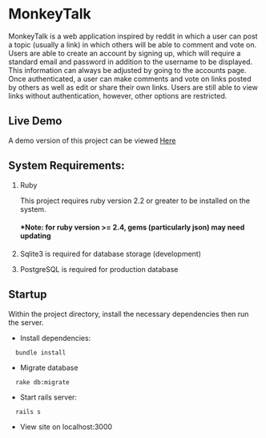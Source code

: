 # MonkeyTalk

MonkeyTalk is a web application inspired by reddit in which a user can post a
topic (usually a link) in which others will be able to comment and vote on.
Users are able to create an account by signing up, which will require a standard
email and password in addition to the username to be displayed. This information
can always be adjusted by going to the accounts page. Once authenticated, a user
can make comments and vote on links posted by others as well as edit or share
their own links. Users are still able to view links without authentication, however, other
options are restricted.

## Live Demo

A demo version of this project can be viewed
[Here](https://monkeytalk.herokuapp.com/)

## System Requirements:

1. Ruby

   This project requires ruby version 2.2 or greater to be installed on the
   system.

   #### \*Note: for ruby version >= 2.4, gems (particularly json) may need updating

2. Sqlite3 is required for database storage (development)

3. PostgreSQL is required for production database


## Startup

Within the project directory, install the necessary dependencies then run the
server.

* Install dependencies:

```
  bundle install
```

* Migrate database

```
  rake db:migrate
```

* Start rails server:

```
  rails s
```

* View site on localhost:3000
